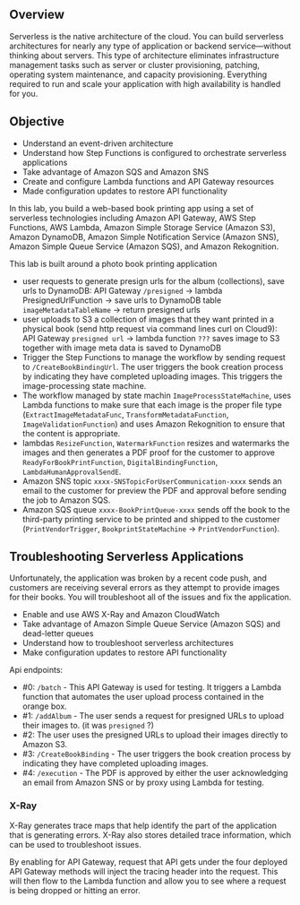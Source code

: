 ## Overview

Serverless is the native architecture of the cloud. You can build serverless architectures for nearly any type of application or backend service—without thinking about servers. This type of architecture eliminates infrastructure management tasks such as server or cluster provisioning, patching, operating system maintenance, and capacity provisioning. Everything required to run and scale your application with high availability is handled for you.


## Objective
 - Understand an event-driven architecture
 - Understand how Step Functions is configured to orchestrate serverless applications
 - Take advantage of Amazon SQS and Amazon SNS
 - Create and configure Lambda functions and API Gateway resources
 - Made configuration updates to restore API functionality


In this lab, you build a web-based book printing app using a set of serverless technologies including Amazon API Gateway, AWS Step Functions, AWS Lambda, Amazon Simple Storage Service (Amazon S3), Amazon DynamoDB, Amazon Simple Notification Service (Amazon SNS), Amazon Simple Queue Service (Amazon SQS), and Amazon Rekognition.

This lab is built around a photo book printing application  
- user requests to generate presign urls for the album (collections), save urls to DynamoDB: API Gateway `/presigned` -> lambda PresignedUrlFunction -> save urls to DynamoDB table `imageMetadataTableName` -> return presigned urls
- user uploads to S3 a collection of images that they want printed in a physical book (send http request via command lines curl on Cloud9): API Gateway `presigned url` -> lambda function `???` saves image to S3 together with image meta data is saved to DynamoDB
- Trigger the Step Functions to manage the workflow by sending request to `/CreateBookBindingUrl`.  The user triggers the book creation process by indicating they have completed uploading images. This triggers the image-processing state machine.
- The workflow managed by state machin `ImageProcessStateMachine`, uses Lambda functions to make sure that each image is the proper file type (`ExtractImageMetadataFunc`, `TransformMetadataFunction`, `ImageValidationFunction`) and uses Amazon Rekognition to ensure that the content is appropriate. 
- lambdas `ResizeFunction`, `WatermarkFunction` resizes and watermarks the images and then generates a PDF proof for the customer to approve `ReadyForBookPrintFunction`, `DigitalBindingFunction`, `LambdaHumanApprovalSendE`. 
- Amazon SNS topic `xxxx-SNSTopicForUserCommunication-xxxx` sends an email to the customer for preview the PDF and approval before sending the job to Amazon SQS. 
- Amazon SQS queue `xxxx-BookPrintQueue-xxxx` sends off the book to the third-party printing service to be printed and shipped to the customer (`PrintVendorTrigger`, `BookprintStateMachine` -> `PrintVendorFunction`).

## Troubleshooting Serverless Applications

Unfortunately, the application was broken by a recent code push, and customers are receiving several errors as they attempt to provide images for their books. You will troubleshoot all of the issues and fix the application.

 - Enable and use AWS X-Ray and Amazon CloudWatch
 - Take advantage of Amazon Simple Queue Service (Amazon SQS) and dead-letter queues
 - Understand how to troubleshoot serverless architectures
 - Make configuration updates to restore API functionality

Api endpoints:
 - #0: `/batch` - This API Gateway is used for testing. It triggers a Lambda function that automates the user upload process contained in the orange box.
 - #1: `/addAlbum` - The user sends a request for presigned URLs to upload their images to. (it was `presigned` ?)
 - #2: The user uses the presigned URLs to upload their images directly to Amazon S3.
 - #3: `/CreateBookBinding` - The user triggers the book creation process by indicating they have completed uploading images.
 - #4: `/execution` - The PDF is approved by either the user acknowledging an email from Amazon SNS or by proxy using Lambda for testing.

### X-Ray

X-Ray generates trace maps that help identify the part of the application that is generating errors. X-Ray also stores detailed trace information, which can be used to troubleshoot issues.

By enabling for API Gateway, request that API gets under the four deployed API Gateway methods will inject the tracing header into the request. This will then flow to the Lambda function and allow you to see where a request is being dropped or hitting an error.


